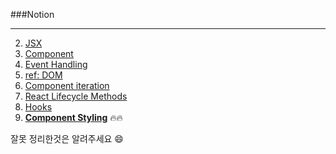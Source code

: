 ###Notion 

---

2. <a href="https://www.notion.so/2-JSX-747540bffd464dad9fa8d79927a2d0e8">JSX</a>
3. <a href="https://www.notion.so/3-Component-e1b4e4de22a34761bb33a57e64da4cd5">Component</a>
4. <a href="https://www.notion.so/4-Event-Handling-ef00493eade447448387f0197683116d">Event Handling</a>
5. <a href="https://www.notion.so/5-ref-DOM-1dec9f3a09ab41cf8a69bc37ffc84911">ref: DOM</a>
6. <a href="https://www.notion.so/6-Component-Iteration-c1926d65fd5343a8a8799002b216235f">Component iteration</a>
7. <a href="https://www.notion.so/7-React-Lifecycle-Methods-7d186084408a4e8e897c7264d597f336">React Lifecycle Methods</a>
8. <a href="https://www.notion.so/8-Hooks-0c3d6491bf8d4151a8e0933283cb58d6">Hooks</a>
9. <a href="https://www.notion.so/9-Component-Styling-903c85a204494165921240a9174bd8da">**Component Styling**</a> 🔥🔥

잘못 정리한것은 알려주세요 😄

